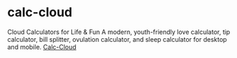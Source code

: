 # calc-cloud

Cloud Calculators for Life & Fun
A modern, youth-friendly love calculator, tip calculator, bill splitter, ovulation calculator, and sleep calculator for desktop and mobile.
[Calc-Cloud](https://www.calc-cloud.com/)
